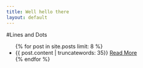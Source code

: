 ```yaml
---
title: Well hello there
layout: default
---
```


#Lines and Dots
<div class="conatiner">
<ul>
  {% for post in site.posts limit: 8 %}
    <li class="conatiner" class="row-fluid">{{ post.content | truncatewords: 35}} <a href="{{ post.url }}">Read More</a></li>
  {% endfor %}
</ul>
</div>